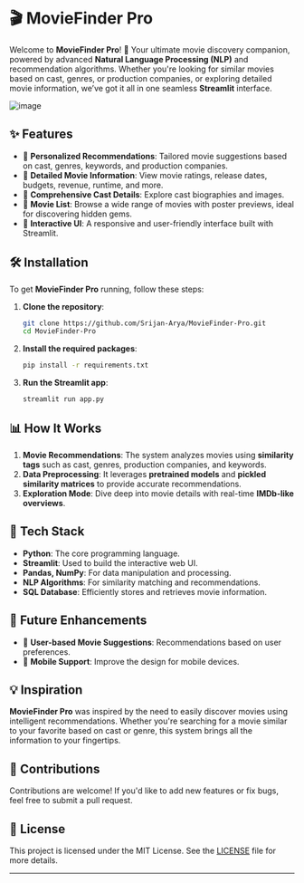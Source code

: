 # 🎬 MovieFinder Pro

Welcome to **MovieFinder Pro**! 🌟 Your ultimate movie discovery companion, powered by advanced **Natural Language Processing (NLP)** and recommendation algorithms. Whether you're looking for similar movies based on cast, genres, or production companies, or exploring detailed movie information, we’ve got it all in one seamless **Streamlit** interface.

![image](https://github.com/user-attachments/assets/85e6a63d-3b04-433d-b872-2d79752fb8ac)


## ✨ Features

- 🎥 **Personalized Recommendations**: Tailored movie suggestions based on cast, genres, keywords, and production companies.
- 🔎 **Detailed Movie Information**: View movie ratings, release dates, budgets, revenue, runtime, and more.
- 📜 **Comprehensive Cast Details**: Explore cast biographies and images.
- 📄 **Movie List**: Browse a wide range of movies with poster previews, ideal for discovering hidden gems.
- 🚀 **Interactive UI**: A responsive and user-friendly interface built with Streamlit.

## 🛠️ Installation

To get **MovieFinder Pro** running, follow these steps:

1. **Clone the repository**:
    ```bash
    git clone https://github.com/Srijan-Arya/MovieFinder-Pro.git
    cd MovieFinder-Pro
    ```

2. **Install the required packages**:
    ```bash
    pip install -r requirements.txt
    ```

3. **Run the Streamlit app**:
    ```bash
    streamlit run app.py
    ```

## 📊 How It Works

1. **Movie Recommendations**: The system analyzes movies using **similarity tags** such as cast, genres, production companies, and keywords.
2. **Data Preprocessing**: It leverages **pretrained models** and **pickled similarity matrices** to provide accurate recommendations.
3. **Exploration Mode**: Dive deep into movie details with real-time **IMDb-like overviews**.

## 🧠 Tech Stack

- **Python**: The core programming language.
- **Streamlit**: Used to build the interactive web UI.
- **Pandas, NumPy**: For data manipulation and processing.
- **NLP Algorithms**: For similarity matching and recommendations.
- **SQL Database**: Efficiently stores and retrieves movie information.

## 🎯 Future Enhancements

- 🔮 **User-based Movie Suggestions**: Recommendations based on user preferences.
- 📱 **Mobile Support**: Improve the design for mobile devices.

## 💡 Inspiration

**MovieFinder Pro** was inspired by the need to easily discover movies using intelligent recommendations. Whether you're searching for a movie similar to your favorite based on cast or genre, this system brings all the information to your fingertips.

## 🤝 Contributions

Contributions are welcome! If you'd like to add new features or fix bugs, feel free to submit a pull request.

## 📄 License

This project is licensed under the MIT License. See the [LICENSE](LICENSE) file for more details.

---
